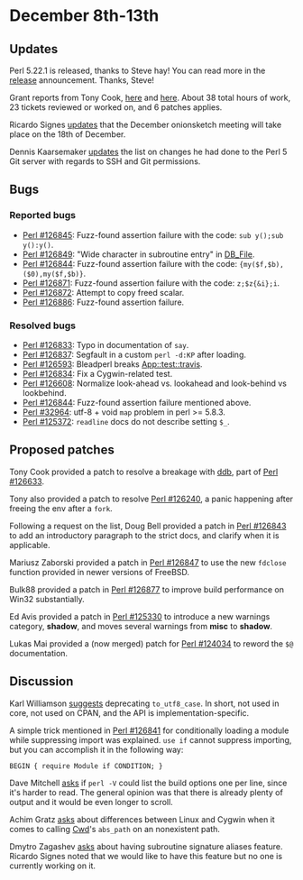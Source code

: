 # December 8th-13th

## Updates

Perl 5.22.1 is released, thanks to Steve hay! You can read more
in the
[release](http://www.nntp.perl.org/group/perl.perl5.porters/233318)
announcement. Thanks, Steve!

Grant reports from Tony Cook,
[here](http://www.nntp.perl.org/group/perl.perl5.porters/233196)
and [here](http://www.nntp.perl.org/group/perl.perl5.porters/233198).
About 38 total hours of work, 23 tickets reviewed or worked on,
and 6 patches applies.

Ricardo Signes
[updates](http://www.nntp.perl.org/group/perl.perl5.porters/233309)
that the December onionsketch meeting will take place on the 18th
of December.

Dennis Kaarsemaker
[updates](http://www.nntp.perl.org/group/perl.perl5.porters/233317)
the list on changes he had done to the Perl 5 Git server with
regards to SSH and Git permissions.

## Bugs

### Reported bugs

* [Perl #126845](https://rt.perl.org/Ticket/Display.html?id=126845):
  Fuzz-found assertion failure with the code:
  `sub y();sub y():y()`.
* [Perl #126849](https://rt.perl.org/Ticket/Display.html?id=126849):
  "Wide character in subroutine entry" in
  [DB_File](https://metacpan.org/pod/DB_File).
* [Perl #126844](https://rt.perl.org/Ticket/Display.html?id=126844):
  Fuzz-found assertion failure with the code:
  `{my($f,$b),($0),my($f,$b)}`.
* [Perl #126871](https://rt.perl.org/Ticket/Display.html?id=126871):
  Fuzz-found assertion failure with the code:
  `z;$z{&i};i`.
* [Perl #126872](https://rt.perl.org/Ticket/Display.html?id=126872):
  Attempt to copy freed scalar.
* [Perl #126886](https://rt.perl.org/Ticket/Display.html?id=126886):
  Fuzz-found assertion failure.

### Resolved bugs

* [Perl #126833](https://rt.perl.org/Ticket/Display.html?id=126833):
  Typo in documentation of `say`.
* [Perl #126837](https://rt.perl.org/Ticket/Display.html?id=126837):
  Segfault in a custom `perl -d:KP` after loading.
* [Perl #126593](https://rt.perl.org/Ticket/Display.html?id=126593):
  Bleadperl breaks
  [App::test::travis](https://metacpan.org/pod/App::test::travis).
* [Perl #126834](https://rt.perl.org/Ticket/Display.html?id=126834):
  Fix a Cygwin-related test.
* [Perl #126608](https://rt.perl.org/Ticket/Display.html?id=126608):
  Normalize look-ahead vs. lookahead and look-behind vs lookbehind.
* [Perl #126844](https://rt.perl.org/Ticket/Display.html?id=126844):
  Fuzz-found assertion failure mentioned above.
* [Perl #32964](https://rt.perl.org/Ticket/Display.html?id=32964):
  utf-8 + void `map` problem in perl >= 5.8.3.
* [Perl #125372](https://rt.perl.org/Ticket/Display.html?id=125372):
  `readline` docs do not describe setting `$_`.

## Proposed patches

Tony Cook provided a patch to resolve a breakage with
[ddb](https://metacpan.org/pod/ddb), part of
[Perl #126633](https://rt.perl.org/Ticket/Display.html?id=126633).

Tony also provided a patch to resolve
[Perl #126240](https://rt.perl.org/Ticket/Display.html?id=126240),
a panic happening after freeing the env after a `fork`.

Following a request on the list, Doug Bell provided a patch in
[Perl #126843](https://rt.perl.org/Ticket/Display.html?id=126843)
to add an introductory paragraph to the strict docs, and clarify
when it is applicable.

Mariusz Zaborski provided a patch in
[Perl #126847](https://rt.perl.org/Ticket/Display.html?id=126847)
to use the new `fdclose` function provided in newer versions of
FreeBSD.

Bulk88 provided a patch in
[Perl #126877](https://rt.perl.org/Ticket/Display.html?id=126877)
to improve build performance on Win32 substantially.

Ed Avis provided a patch in
[Perl #125330](https://rt.perl.org/Ticket/Display.html?id=125330)
to introduce a new warnings category, **shadow**, and moves
several warnings from **misc** to **shadow**.

Lukas Mai provided a (now merged) patch for
[Perl #124034](https://rt.perl.org/Ticket/Display.html?id=124034)
to reword the `$@` documentation.

## Discussion

Karl Williamson
[suggests](http://www.nntp.perl.org/group/perl.perl5.porters/233287)
deprecating `to_utf8_case`. In short, not used in core, not used
on CPAN, and the API is implementation-specific.

A simple trick mentioned in
[Perl #126841](https://rt.perl.org/Ticket/Display.html?id=126841)
for conditionally loading a module while suppressing import was
explained. `use if` cannot suppress importing, but you can
accomplish it in the following way:

    BEGIN { require Module if CONDITION; }

Dave Mitchell
[asks](http://www.nntp.perl.org/group/perl.perl5.porters/233201)
if `perl -V` could list the build options one per line, since it's
harder to read. The general opinion was that there is already
plenty of output and it would be even longer to scroll.

Achim Gratz
[asks](http://www.nntp.perl.org/group/perl.perl5.porters/233260)
about differences between Linux and Cygwin when it comes to calling
[Cwd](https://metacpan.org/pod/Cwd)'s `abs_path` on an nonexistent
path.

Dmytro Zagashev
[asks](http://www.nntp.perl.org/group/perl.perl5.porters/233301)
about having subroutine signature aliases feature. Ricardo Signes
noted that we would like to have this feature but no one is
currently working on it.
